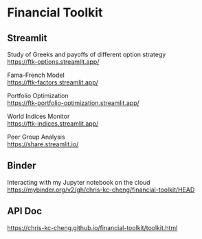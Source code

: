 # Financial Toolkit

## Streamlit
Study of Greeks and payoffs of different option strategy\
https://ftk-options.streamlit.app/

Fama-French Model\
https://ftk-factors.streamlit.app/

Portfolio Optimization\
https://ftk-portfolio-optimization.streamlit.app/

World Indices Monitor\
https://ftk-indices.streamlit.app/

Peer Group Analysis\
https://share.streamlit.io/

## Binder
Interacting with my Jupyter notebook on the cloud\
https://mybinder.org/v2/gh/chris-kc-cheng/financial-toolkit/HEAD

## API Doc
https://chris-kc-cheng.github.io/financial-toolkit/toolkit.html